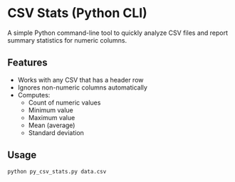 # CSV Stats (Python CLI)

A simple Python command-line tool to quickly analyze CSV files and report summary statistics for numeric columns.

## Features
- Works with any CSV that has a header row
- Ignores non-numeric columns automatically
- Computes:
  - Count of numeric values
  - Minimum value
  - Maximum value
  - Mean (average)
  - Standard deviation

## Usage
```bash
python py_csv_stats.py data.csv
